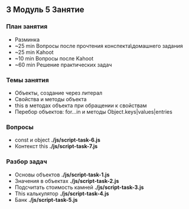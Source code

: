## 3 Модуль 5 Занятие

### План занятия

- Разминка
- ~25 min Вопросы после прочтения конспекта\домашнего задания
- ~25 min Kahoot
- ~10 min Вопросы после Kahoot
- ~60 min Решение практических задач

### Темы занятия

- Объекты, создание через литерал
- Свойства и методы объекта
- this в методах объекта при обращении к свойствам
- Перебор объектов: for...in и методы Object.keys|values|entries

### Вопросы

- const и object **./js/script-task-6.js**
- Контекст this **./js/script-task-7.js**

### Разбор задач

- Основы объектов **./js/script-task-1.js**
- Значения в объектах **./js/script-task-2.js**
- Подсчитать стоимость камней **./js/script-task-3.js**
- This калькулятор **./js/script-task-4.js**
- Банк **./js/script-task-5.js**
